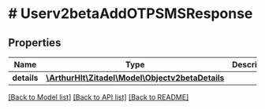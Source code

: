 # # Userv2betaAddOTPSMSResponse

## Properties

Name | Type | Description | Notes
------------ | ------------- | ------------- | -------------
**details** | [**\ArthurHlt\Zitadel\Model\Objectv2betaDetails**](Objectv2betaDetails.md) |  | [optional]

[[Back to Model list]](../../README.md#models) [[Back to API list]](../../README.md#endpoints) [[Back to README]](../../README.md)
